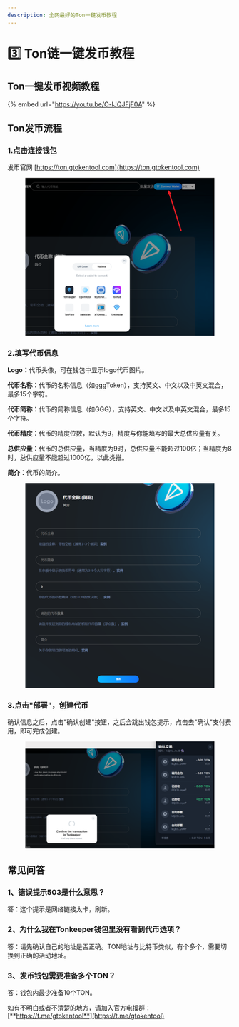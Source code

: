 ```yaml
---
description: 全网最好的Ton一键发币教程
---
```


# 3️⃣ Ton链一键发币教程

## Ton一键发币视频教程

{% embed url="https://youtu.be/O-lJQJFjF0A" %}

## Ton发币流程

### 1.点击连接钱包

发币官网 [https://ton.gtokentool.com](https://ton.gtokentool.com)

<figure><img src="../.gitbook/assets/ton1.png" alt=""><figcaption></figcaption></figure>

### 2.填写代币信息

**Logo：**&#x4EE3;币头像，可在钱包中显示logo代币图片。

**代币名称：**&#x4EE3;币的名称信息（如gggToken），支持英文、中文以及中英文混合，最多15个字符。

**代币简称：**&#x4EE3;币的简称信息（如GGG），支持英文、中文以及中英文混合，最多15个字符。

**代币精度：**&#x4EE3;币的精度位数，默认为9，精度与你能填写的最大总供应量有关。

**总供应量：**&#x4EE3;币的总供应量，当精度为9时，总供应量不能超过100亿；当精度为8时，总供应量不能超过1000亿，以此类推。

**简介：**&#x4EE3;币的简介。

<figure><img src="../.gitbook/assets/ton2.png" alt=""><figcaption></figcaption></figure>

### 3.点击"部署"，创建代币

确认信息之后，点击"确认创建"按钮，之后会跳出钱包提示，点击去"确认"支付费用，即可完成创建。

<figure><img src="../.gitbook/assets/ton3.png" alt=""><figcaption></figcaption></figure>

## 常见问答

### 1、错误提示503是什么意思？

答：这个提示是网络链接太卡，刷新。

### 2、为什么我在Tonkeeper钱包里没有看到代币选项？

答：请先确认自己的地址是否正确。TON地址与比特币类似，有个多个，需要切换到正确的活动地址。

### 3、发币钱包需要准备多个TON？

答：钱包内最少准备10个TON。



如有不明白或者不清楚的地方，请加入官方电报群：[**https://t.me/gtokentool**](https://t.me/gtokentool)
